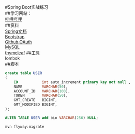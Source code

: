 #Spring Boot实战练习   
##学习网站：   
[哔哩哔哩](https://www.bilibili.com/video/av65117012?p=1)   
##资料   
[Spring文档](https://spring.io/guides)   
[Bootstrap](https://v3.bootcss.com/getting-started/#download)   
[Github OAuth](https://developer.github.com/apps/building-oauth-apps/creating-an-oauth-app/)   
[MySQL](https://www.runoob.com/mysql/mysql-tutorial.html)  
[thymeleaf](https://www.thymeleaf.org/doc/tutorials/3.0/usingthymeleaf.html) 
##工具   
lombok   
##脚本
```sql
create table USER
(
    ID           int auto_increment primary key not null ,
    NAME         VARCHAR(50),
    ACCOUNT_ID   VARCHAR(100),
    TOKEN        VARCHAR(50),
    GMT_CREATE   BIGINT,
    GMT_MODIFIED BIGINT,
);
```
```sql
ALTER TABLE USER add bio VARCHAR(256) NULL;
```
```bash
mvn flyway:migrate
```
####

